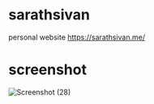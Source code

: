 # sarathsivan
personal website 
https://sarathsivan.me/
# screenshot
![Screenshot (28)](https://user-images.githubusercontent.com/68682390/88453192-6bed3700-ce82-11ea-8784-7f0854165952.png)


